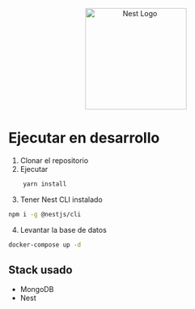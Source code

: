 <p align="center">
  <a href="http://nestjs.com/" target="blank"><img src="https://nestjs.com/img/logo-small.svg" width="200" alt="Nest Logo" /></a>
</p>

# Ejecutar en desarrollo

1. Clonar el repositorio
2. Ejecutar

```bash
    yarn install
```

3. Tener Nest CLI instalado

```bash
npm i -g @nestjs/cli 
```

4. Levantar la base de datos

```bash
docker-compose up -d
```

## Stack usado

* MongoDB
* Nest